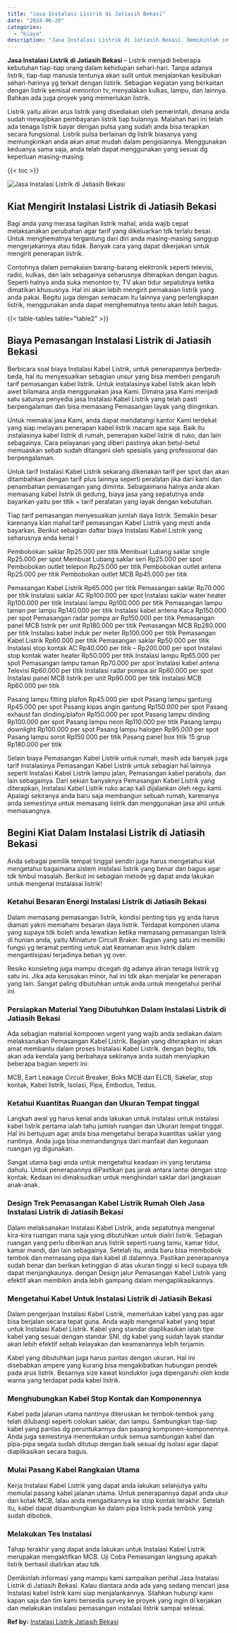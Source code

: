 ```yaml
---
title: "Jasa Instalasi Listrik di Jatiasih Bekasi"
date: "2024-06-20"
categories: 
  - "biaya"
description: "Jasa Instalasi Listrik di Jatiasih Bekasi. Demikinlah informasi yang mampu kami sampaikan perihal Jasa Instalasi Listrik di Jatiasih Bekasi. Kalau diantara a..."
---
```


**Jasa Instalasi Listrik di Jatiasih Bekasi** – Listrik menjadi beberapa kebutuhan tiap-tiap orang dalam kehidupan sehari-hari. Tanpa adanya listrik, tiap-tiap manusia tentunya akan sulit untuk menjalankan kesibukan sehari-harinya yg terkait dengan listirik. Sebagian kegiatan yang berkaitan dengan listrik semisal menonton tv, menyalakan kulkas, lampu, dan lainnya. Bahkan ada juga proyek yang memerlukan listrik.

Listrik yaitu aliran arus listrik yang disediakan oleh pemerintah, dimana anda sudah mewajibkan pembayaran listrik tiap bulannya. Malahan hari ini telah ada tenaga listrik bayar dengan pulsa yang sudah anda bisa terapkan secara fungsional. Listrik pulsa berlainan dg listrik biasanya yang memungkinkan anda akan amat mudah dalam pengisiannya. Menggunakan keduanya sama saja, anda telah dapat menggunakan yang sesuai dg keperluan masing-masing.

{{< toc >}}

![Jasa Instalasi Listrik di Jatiasih Bekasi](/images/instalasi-listrik-murah12.png)

## Kiat Mengirit Instalasi Listrik di Jatiasih Bekasi

Bagi anda yang merasa tagihan listrik mahal, anda wajib cepat melaksanakan perubahan agar tarif yang dikeluarkan tdk terlalu besar. Untuk menghematnya tergantung dari diri anda masing-masing sanggup mengerjakannya atau tidak. Banyak cara yang dapat dikerjakan untuk mengirit penerapan listrik.

Contohnya dalam pemakaian barang-barang elektronik seperti televisi, radio, kulkas, dan lain sebagainya seharusnya diterapkan dengan bagus. Seperti halnya anda suka menonton tv, TV akan tidur sepatutnya ketika dimatikan khususnya. Hal ini akan lebih mengirit pemakaian listrik yang anda pakai. Begitu juga dengan semacam itu lainnya yang perlengkapan listrik, menggunakan anda dapat menghematnya tentu akan lebih bagus.

{{< table-tables table="table2" >}}

## Biaya Pemasangan Instalasi Listrik di Jatiasih Bekasi

Berbicara soal biaya Instalasi Kabel Listrik, untuk penerapannya berbeda-beda, hal itu menyesuaikan sebagian unsur yang bisa memberi pengaruh tarif pemasangan kabel listrik. Untuk instalasinya kabel listrik akan lebih awet bilamana anda menggunakan jasa Kami. Dimana jasa Kami menjadi satu satunya penyedia jasa Instalasi Kabel Listrik yang telah pasti berpengalaman dan bisa memasang Pemasangan layak yang diinginkan.

Untuk memakai jasa Kami, anda dapat mendatangi kantor Kami terdekat yang siap melayani penerapan kabel listrik macam apa saja. Baik itu instalasinya kabel listrik di rumah, penerapan kabel listrik di ruko, dan lain sebagainya. Cara pelayanan yang diberi pastinya akan betul-betul memuaskan sebab sudah ditangani oleh spesialis yang professional dan berpengalaman.

Untuk tarif Instalasi Kabel Listrik sekarang dikenakan tarif per spot dan akan ditambahkan dengan tarif plus lainnya seperti peralatan jika dari kami dan penambahan pemasangan yang diminta. Sebagaimana halnya anda akan memasang kabel listrik di gedung, biaya jasa yang sepatutnya anda bayarkan yaitu per titik + tarif peralatan yang layak dengan kebutuhan.

Tiap tarif pemasangan menyesuaikan jumlah daya listrik. Semakin besar karenanya kian mahal tarif pemasangan Kabel Listrik yang mesti anda bayarkan. Berikut sebagian daftar biaya Instalasi Kabel Listrik yang seharusnya anda kenal !

Pembobokan saklar Rp25.000 per titik Membuat Lubang saklar single Rp25.000 per spot Membuat Lubang saklar seri Rp25.000 per spot Pembobokan outlet telepon Rp25.000 per titik Pembobokan outlet antena Rp25.000 per titik Pembobokan outlet MCB Rp45.000 per titik

Pemasangan Kabel Listrik Rp65.000 per titik Pemasangan saklar Rp70.000 per titik Instalasi saklar AC Rp100.000 per spot Instalasi saklar water heater Rp100.000 per titik Instalasi lampu Rp100.000 per titik Pemasangan lampu taman per lampu Rp140.000 per titik Instalasi kabel antena Kaca Rp150.000 per spot Pemasangan radar pompa air Rp150.000 per titik Pemasangan panel MCB listrik per unit Rp180.000 per titik Pemasangan MCB Rp280.000 per titik Instalasi kabel induk per meter Rp100.000 per titik Pemasangan Kabel Listrik Rp60.000 per titik Pemasangan saklar Rp50.000 per titik Instalasi stop kontak AC Rp40.000 per titik – Rp200.000 per spot Instalasi stop kontak water heater Rp50.000 per titik Instalasi lampu Rp65.000 per spot Pemasangan lampu taman Rp70.000 per spot Instalasi kabel antena Televisi Rp60.000 per titik Instalasi radar pompa air Rp60.000 per spot Instalasi panel MCB listrik per unit Rp90.000 per titik Instalasi MCB Rp60.000 per titik

Pasang lampu fitting plafon Rp45.000 per spot Pasang lampu gantung Rp45.000 per spot Pasang kipas angin gantung Rp150.000 per spot Pasang exhaust fan dinding/plafon Rp150.000 per spot Pasang lampu dinding Rp100.000 per spot Pasang lampu neon Rp110.000 per titik Pasang lampu downlight Rp100.000 per spot Pasang lampu halogen Rp95.000 per spot Pasang lampu sorot Rp150.000 per titik Pasang panel box titik 15 grup Rp180.000 per titik

Selain biaya Pemasangan Kabel Listrik untuk rumah, masih ada banyak juga tarif instalasinya Pemasangan Kabel Listrik untuk sebagian hal lainnya seperti Instalasi Kabel Listrik lampu jalan, Pemasangan kabel parabola, dan lain sebagainya. Dari sekian banyaknya Pemasangan Kabel Listrik yang diterapkan, Instalasi Kabel Listrik ruko acap kali dijalankan oleh regu kami. Apalagi sekiranya anda baru saja membangun sebuah rumah, karenanya anda semestinya untuk memasang listrik dan menggunakan jasa ahli untuk memasangnya.

## Begini Kiat Dalam Instalasi Listrik di Jatiasih Bekasi


Anda sebagai pemilik tempat tinggal sendiri juga harus mengetahui kiat mengetahui bagaimana sistem instalasi listrik yang benar dan bagus agar tdk timbul masalah. Berikut ini sebagian metode yg dapat anda lakukan untuk mengenal instalasai listrik!

### Ketahui Besaran Energi Instalasi Listrik di Jatiasih Bekasi

Dalam memasang pemasangan listrik, kondisi penting tips yg anda harus diamati yakni memahami besaran daya listrik. Terdapat komponen utama yang supaya tdk boleh anda lewatkan ketika memasang pemasangan listrik di hunian anda, yaitu Miniature Circuit Braker. Bagian yang satu ini memiliki fungsi yg teramat penting untuk alat keamanan arus listrik dalam mengantisipasi terjadinya beban yg over.

Resiko konsleting juga mampu dicegah dg adanya aliran tenaga listrik yg satu ini. Jika ada kerusakan minor, hal ini tdk akan menjalar ke penerapan yang lain. Sangat paling dibutuhkan untuk anda untuk mengetahui perihal ini.

### Persiapkan Material Yang Dibutuhkan Dalam Instalasi Listrik di Jatiasih Bekasi

Ada sebagian material komponen urgent yang wajib anda sediakan dalam melaksanakan Pemasangan Kabel Listrik. Bagian yang diterapkan ini akan amat membantu dalam proses Instalasi Kabel Listrik. dengan begitu, tdk akan ada kendala yang berbahaya sekiranya anda sudah menyiapkan beberapa bagian seperti ini:

MCB, Eart Leakage Circuit Breaker, Boks MCB dan ELCB, Sakelar, stop kontak, Kabel listrik, Isolasi, Pipa, Embodus, Tedus.

### Ketahui Kuantitas Ruangan dan Ukuran Tempat tinggal

Langkah awal yg harus kenal anda lakukan untuk instalasi untuk instalasi kabel listrik pertama ialah tahu jumlah ruangan dan Ukuran tempat tinggal. Hal ini bertujuan agar anda bisa mengetahui berapa kuantitas saklar yang nantinya. Anda juga bisa memandangnya dari manfaat dan kegunaan ruangan yg digunakan.

Sangat utama bagi anda untuk mengetahui keadaan ini yang terutama dahulu. Untuk penerapannya diPastikan pas jarak antara lantai dengan stop kontak. Kedaan ini dimaksudkan untuk menghindari saklar dari jangkauan anak-anak.

### Design Trek Pemasangan Kabel Listrik Rumah Oleh Jasa Instalasi Listrik di Jatiasih Bekasi

Dalam melaksanakan Instalasi Kabel Listrik, anda sepatutnya mengenal kira-kira ruangan mana saja yang dibutuhkan untuk dialiri listrik. Sebagian ruangan yang perlu diberikan arus listrik seperti ruang tamu, kamar tidur, kamar mandi, dan lain sebagainya. Setelah itu, anda baru bisa membobok tembok dan memasang pipa dan kabel di dalamnya. Pastikan penerapannya sudah benar dan berikan ketinggian di atas ukuran tinggi si kecil supaya tdk dapat menjangkaunya. dengan Design jalur Pemasangan Kabel Listrik yang efektif akan membikin anda lebih gampang dalam mengaplikasikannya.

### Mengetahui Kabel Untuk Instalasi Listrik di Jatiasih Bekasi

Dalam pengerjaan Instalasi Kabel Listrik, memerlukan kabel yang pas agar bisa berjalan secara tepat guna. Anda wajib mengenal kabel yang tepat untuk Instalasi Kabel Listrik. Kabel yang standar diaplikasikan ialah tipe kabel yang sesuai dengan standar SNI. dg kabel yang sudah layak standar akan lebih efektif sebab kelayakan dan keamanannya lebih terjamin.

Kabel yang dibutuhkan juga harus pantas dengan ukuran. Hal ini disebabkan ampere yang kurang bisa mengakibatkan hubungan pendek pada arus listrik. Besarnya size kawat konduktor juga dipengaruhi oleh kode warna yang terdapat pada kabel listrik.

### Menghubungkan Kabel Stop Kontak dan Komponennya

Kabel pada jalanan utama nantinya diteruskan ke tembok-tembok yang telah dilubangi seperti colokan saklar, dan lampu. Sambungkan tiap-tiap kabel yang pantas dg peruntukannya dan pasang komponen-komponennya. Anda juga semestinya menentukan untuk semua sambungan kabel dan pipa-pipa segala sudah ditutup dengan baik sesuai dg isolasi agar dapat diaplikasikan secara bagus.

### Mulai Pasang Kabel Rangkaian Utama

Kerja Instalasi Kabel Listrik yang dapat anda lakukan selanjutya yaitu memulai pasang kabel jalanan utama. Untuk penerapannya dapat anda ukur dari kotak MCB, lalau anda mengaitkannya ke stop kontak terakhir. Setelah itu, kabel dapat disambungkan ke dalam pipa listrik pada tembok yang sudah dibobok.

### Melakukan Tes Instalasi

Tahap terakhir yang dapat anda lakukan untuk Instalasi Kabel Listrik merupakan mengaktifkan MCB. Uji Coba Pemasangan langsung apakah listrik berhasil dialirkan atau tdk.

Demikinlah informasi yang mampu kami sampaikan perihal Jasa Instalasi Listrik di Jatiasih Bekasi. Kalau diantara anda ada yang sedang mencari jasa Instalasi kabel listrik kami siap menjalankannya. Silahkan hubungi kami kapan saja dan tim kami bersedia survey ke proyek yang ingin di kerjakan dan melakukan instalasi pemasangan instalasi listrik sampai selesai.

**Ref by:** [Instalasi Listrik Jatiasih Bekasi](https://id.wikipedia.org/wiki/Instalasi)
